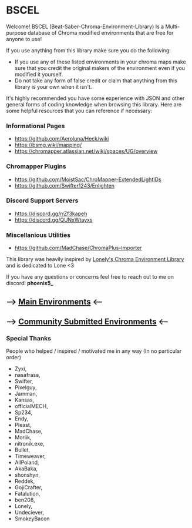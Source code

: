 # BSCEL
Welcome! BSCEL (Beat-Saber-Chroma-Environment-Library) Is a Multi-purpose database of Chroma modified environments that are free for anyone to use!

If you use anything from this library make sure you do the following:
- If you use any of these listed environments in your chroma maps make sure that you credit the original makers of the environment even if you modified it yourself.
- Do not take any form of false credit or claim that anything from this library is your own when it isn't.

It's highly recommended you have some experience with JSON and other general forms of coding knowledge when browsing this library. Here are some helpful resources that you can reference if necessary:

### Informational Pages
- https://github.com/Aeroluna/Heck/wiki
- https://bsmg.wiki/mapping/
- https://chromapper.atlassian.net/wiki/spaces/UG/overview
### Chromapper Plugins
- https://github.com/MoistSac/ChroMapper-ExtendedLightIDs
- https://github.com/Swifter1243/Enlighten
### Discord Support Servers
- https://discord.gg/rrZf3kapeh
- https://discord.gg/QUNxWtayxs
### Miscellanious Utilities
- https://github.com/MadChase/ChromaPlus-Importer

This library was heavily inspired by [Lonely's Chroma Environment Library](https://github.com/LonelyCen/Chroma-Environments) and is dedicated to Lone <3

If you have any questions or concerns feel free to reach out to me on discord! **phoenix5_**

## --> [Main Environments](https://github.com/Phoenix-BS/BSCEL/tree/main/Main%20Environments) <--
## --> [Community Submitted Environments](https://github.com/Phoenix-BS/BSCEL/tree/main/Community%20Environments) <--

### Special Thanks

People who helped / inspired / motivated me in any way (In no particular order)

* Zyxi,
* nasafrasa,
* Swifter,
* Pixelguy,
* Jamman,
* Kansas,
* officialMECH,
* Sp234,
* Endy,
* Pleast,
* MadChase,
* Moriik,
* nitronik.exe,
* Bullet,
* Timeweaver,
* AllPoland,
* AkaBaka,
* shonshyn,
* Reddek,
* GojiCrafter,
* Fatalution,
* ben208,
* Lonely,
* Undeciever,
* SmokeyBacon